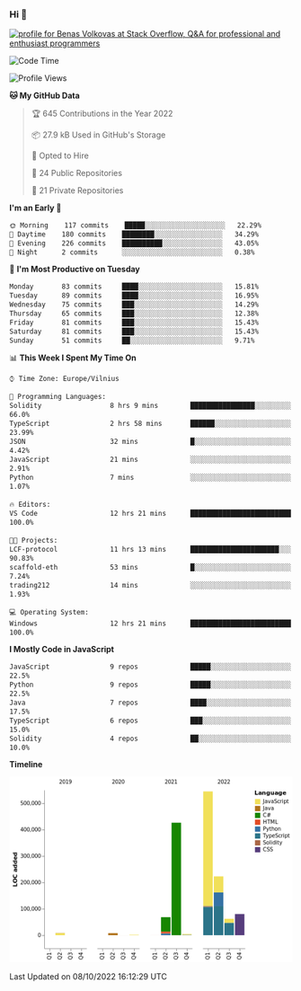### Hi 👋
<a href="https://stackoverflow.com/users/14954249/benas-volkovas"><img src="https://stackoverflow.com/users/flair/14954249.png?theme=dark" width="208" height="58" alt="profile for Benas Volkovas at Stack Overflow, Q&amp;A for professional and enthusiast programmers" title="profile for Benas Volkovas at Stack Overflow, Q&amp;A for professional and enthusiast programmers"></a>

<!--START_SECTION:waka-->
![Code Time](http://img.shields.io/badge/Code%20Time-971%20hrs%2034%20mins-blue)

![Profile Views](http://img.shields.io/badge/Profile%20Views-0-blue)

**🐱 My GitHub Data** 

> 🏆 645 Contributions in the Year 2022
 > 
> 📦 27.9 kB Used in GitHub's Storage 
 > 
> 💼 Opted to Hire
 > 
> 📜 24 Public Repositories 
 > 
> 🔑 21 Private Repositories  
 > 
**I'm an Early 🐤** 

```text
🌞 Morning    117 commits    █████░░░░░░░░░░░░░░░░░░░░   22.29% 
🌆 Daytime    180 commits    ████████░░░░░░░░░░░░░░░░░   34.29% 
🌃 Evening    226 commits    ██████████░░░░░░░░░░░░░░░   43.05% 
🌙 Night      2 commits      ░░░░░░░░░░░░░░░░░░░░░░░░░   0.38%

```
📅 **I'm Most Productive on Tuesday** 

```text
Monday       83 commits     ████░░░░░░░░░░░░░░░░░░░░░   15.81% 
Tuesday      89 commits     ████░░░░░░░░░░░░░░░░░░░░░   16.95% 
Wednesday    75 commits     ███░░░░░░░░░░░░░░░░░░░░░░   14.29% 
Thursday     65 commits     ███░░░░░░░░░░░░░░░░░░░░░░   12.38% 
Friday       81 commits     ███░░░░░░░░░░░░░░░░░░░░░░   15.43% 
Saturday     81 commits     ███░░░░░░░░░░░░░░░░░░░░░░   15.43% 
Sunday       51 commits     ██░░░░░░░░░░░░░░░░░░░░░░░   9.71%

```


📊 **This Week I Spent My Time On** 

```text
⌚︎ Time Zone: Europe/Vilnius

💬 Programming Languages: 
Solidity                 8 hrs 9 mins        ████████████████░░░░░░░░░   66.0% 
TypeScript               2 hrs 58 mins       ██████░░░░░░░░░░░░░░░░░░░   23.99% 
JSON                     32 mins             █░░░░░░░░░░░░░░░░░░░░░░░░   4.42% 
JavaScript               21 mins             ░░░░░░░░░░░░░░░░░░░░░░░░░   2.91% 
Python                   7 mins              ░░░░░░░░░░░░░░░░░░░░░░░░░   1.07%

🔥 Editors: 
VS Code                  12 hrs 21 mins      █████████████████████████   100.0%

🐱‍💻 Projects: 
LCF-protocol             11 hrs 13 mins      ██████████████████████░░░   90.83% 
scaffold-eth             53 mins             █░░░░░░░░░░░░░░░░░░░░░░░░   7.24% 
trading212               14 mins             ░░░░░░░░░░░░░░░░░░░░░░░░░   1.93%

💻 Operating System: 
Windows                  12 hrs 21 mins      █████████████████████████   100.0%

```

**I Mostly Code in JavaScript** 

```text
JavaScript               9 repos             █████░░░░░░░░░░░░░░░░░░░░   22.5% 
Python                   9 repos             █████░░░░░░░░░░░░░░░░░░░░   22.5% 
Java                     7 repos             ████░░░░░░░░░░░░░░░░░░░░░   17.5% 
TypeScript               6 repos             ███░░░░░░░░░░░░░░░░░░░░░░   15.0% 
Solidity                 4 repos             ██░░░░░░░░░░░░░░░░░░░░░░░   10.0%

```


**Timeline**

![Chart not found](https://raw.githubusercontent.com/BenasVolkovas/BenasVolkovas/main/charts/bar_graph.png) 


 Last Updated on 08/10/2022 16:12:29 UTC
<!--END_SECTION:waka-->

